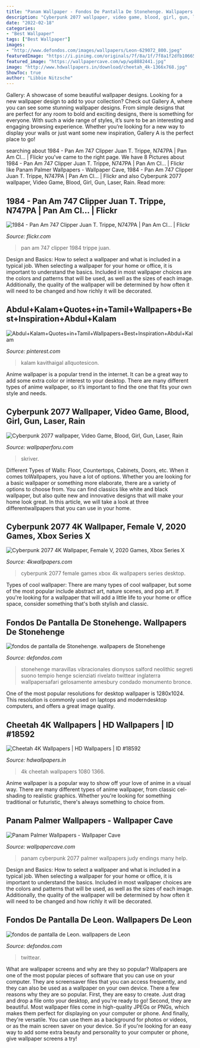 ```yaml
---
title: "Panam Wallpaper - Fondos De Pantalla De Stonehenge. Wallpapers De Stonehenge"
description: "Cyberpunk 2077 wallpaper, video game, blood, girl, gun, laser, rain"
date: "2022-02-18"
categories:
- "Best Wallpaper"
tags: ["Best Wallpaper"]
images:
- "http://www.defondos.com/images/wallpapers/Leon-629072_800.jpeg"
featuredImage: "https://i.pinimg.com/originals/7f/8a/1f/7f8a1f2dfb106656125cbb6422dfc13f.jpg"
featured_image: "https://wallpapercave.com/wp/wp8882441.jpg"
image: "http://www.hdwallpapers.in/download/cheetah_4k-1366x768.jpg"
ShowToc: true
author: "Libbie Nitzsche"
---
```



Gallery: A showcase of some beautiful wallpaper designs.
Looking for a new wallpaper design to add to your collection? Check out Gallery A, where you can see some stunning wallpaper designs. From simple designs that are perfect for any room to bold and exciting designs, there is something for everyone. With such a wide range of styles, it’s sure to be an interesting and engaging browsing experience. Whether you’re looking for a new way to display your walls or just want some new inspiration, Gallery A is the perfect place to go!
		
		
		
		
		
		
		
	

		
searching about 1984 - Pan Am 747 Clipper Juan T. Trippe, N747PA | Pan Am Cl… | Flickr you've came to the right page. We have 8 Pictures about 1984 - Pan Am 747 Clipper Juan T. Trippe, N747PA | Pan Am Cl… | Flickr like Panam Palmer Wallpapers - Wallpaper Cave, 1984 - Pan Am 747 Clipper Juan T. Trippe, N747PA | Pan Am Cl… | Flickr and also Cyberpunk 2077 wallpaper, Video Game, Blood, Girl, Gun, Laser, Rain. Read more:
		
    
## 1984 - Pan Am 747 Clipper Juan T. Trippe, N747PA | Pan Am Cl… | Flickr

<img loading=lazy src="https://live.staticflickr.com/4049/4347755018_8b65a4841c_b.jpg" onerror="this.onerror=null;this.src='https://tse2.mm.bing.net/th?id=OIP.zOrGx1j8QremM_mIFOWmWwHaE5&amp;pid=15.1';" alt="1984 - Pan Am 747 Clipper Juan T. Trippe, N747PA | Pan Am Cl… | Flickr">

_Source: flickr.com_

>pan am 747 clipper 1984 trippe juan. 

	

Design and Basics: How to select a wallpaper and what is included in a typical job.
When selecting a wallpaper for your home or office, it is important to understand the basics. Included in most wallpaper choices are the colors and patterns that will be used, as well as the sizes of each image. Additionally, the quality of the wallpaper will be determined by how often it will need to be changed and how richly it will be decorated.

    
## Abdul+Kalam+Quotes+in+Tamil+Wallpapers+Best+Inspiration+Abdul+Kalam

<img loading=lazy src="https://i.pinimg.com/originals/7f/8a/1f/7f8a1f2dfb106656125cbb6422dfc13f.jpg" onerror="this.onerror=null;this.src='https://tse3.mm.bing.net/th?id=OIP.n64JRf5mAMZYVQZP636WBAHaEK&amp;pid=15.1';" alt="Abdul+Kalam+Quotes+in+Tamil+Wallpapers+Best+Inspiration+Abdul+Kalam">

_Source: pinterest.com_

>kalam kavithaigal allquotesicon. 

	

Anime wallpaper is a popular trend in the internet. It can be a great way to add some extra color or interest to your desktop. There are many different types of anime wallpaper, so it’s important to find the one that fits your own style and needs.

    
## Cyberpunk 2077 Wallpaper, Video Game, Blood, Girl, Gun, Laser, Rain

<img loading=lazy src="https://wallpaperforu.com/wp-content/uploads/2021/01/cyberpunk-wallpaper-210105001608321280x1024.jpg" onerror="this.onerror=null;this.src='https://tse1.mm.bing.net/th?id=OIP.JWcJK6yPtQ9fn3n4xz-X_QHaF7&amp;pid=15.1';" alt="Cyberpunk 2077 wallpaper, Video Game, Blood, Girl, Gun, Laser, Rain">

_Source: wallpaperforu.com_

>skriver. 

	

Different Types of Walls: Floor, Countertops, Cabinets, Doors, etc.
When it comes toWallpapers, you have a lot of options. Whether you are looking for a basic wallpaper or something more elaborate, there are a variety of options to choose from. You can find classics like white and black wallpaper, but also quite new and innovative designs that will make your home look great. In this article, we will take a look at three differentwallpapers that you can use in your home.

    
## Cyberpunk 2077 4K Wallpaper, Female V, 2020 Games, Xbox Series X

<img loading=lazy src="https://4kwallpapers.com/images/wallpapers/cyberpunk-2077-female-v-2020-games-xbox-series-x-2560x1440-540.jpg" onerror="this.onerror=null;this.src='https://tse1.mm.bing.net/th?id=OIP.AqeVlnfzakNKIcD_S-ziWwHaEK&amp;pid=15.1';" alt="Cyberpunk 2077 4K Wallpaper, Female V, 2020 Games, Xbox Series X">

_Source: 4kwallpapers.com_

>cyberpunk 2077 female games xbox 4k wallpapers series desktop. 

	

Types of cool wallpaper:
There are many types of cool wallpaper, but some of the most popular include abstract art, nature scenes, and pop art. If you're looking for a wallpaper that will add a little life to your home or office space, consider something that's both stylish and classic.

    
## Fondos De Pantalla De Stonehenge. Wallpapers De Stonehenge

<img loading=lazy src="http://www.defondos.com/images/wallpapers/Stonehenge-793216_800.jpeg" onerror="this.onerror=null;this.src='https://tse1.mm.bing.net/th?id=OIP.iS7SHYDl9FHin6RYkDatJgHaFj&amp;pid=15.1';" alt="fondos de pantalla de Stonehenge. wallpapers de Stonehenge">

_Source: defondos.com_

>stonehenge maravillas vibracionales dionysos salford neolithic segreti suono tempio henge scienziati rivelato twittear inglaterra wallpapersafari gelosamente amesbury condado monumento bronce. 

	

One of the most popular resolutions for desktop wallpaper is 1280x1024. This resolution is commonly used on laptops and moderndesktop computers, and offers a great image quality.

    
## Cheetah 4K Wallpapers | HD Wallpapers | ID #18592

<img loading=lazy src="http://www.hdwallpapers.in/download/cheetah_4k-1366x768.jpg" onerror="this.onerror=null;this.src='https://tse3.mm.bing.net/th?id=OIP.P2NCunyQkQLkJtBpKmw_qQHaEK&amp;pid=15.1';" alt="Cheetah 4K Wallpapers | HD Wallpapers | ID #18592">

_Source: hdwallpapers.in_

>4k cheetah wallpapers 1080 1366. 

	

Anime wallpaper is a popular way to show off your love of anime in a visual way. There are many different types of anime wallpaper, from classic cel-shading to realistic graphics. Whether you're looking for something traditional or futuristic, there's always something to choice from.

    
## Panam Palmer Wallpapers - Wallpaper Cave

<img loading=lazy src="https://wallpapercave.com/wp/wp8882441.jpg" onerror="this.onerror=null;this.src='https://tse2.mm.bing.net/th?id=OIP.7S_ij_PG7A12nQYwwhbIfwHaEK&amp;pid=15.1';" alt="Panam Palmer Wallpapers - Wallpaper Cave">

_Source: wallpapercave.com_

>panam cyberpunk 2077 palmer wallpapers judy endings many help. 

	

Design and Basics: How to select a wallpaper and what is included in a typical job.
When selecting a wallpaper for your home or office, it is important to understand the basics. Included in most wallpaper choices are the colors and patterns that will be used, as well as the sizes of each image. Additionally, the quality of the wallpaper will be determined by how often it will need to be changed and how richly it will be decorated.

    
## Fondos De Pantalla De Leon. Wallpapers De Leon

<img loading=lazy src="http://www.defondos.com/images/wallpapers/Leon-629072_800.jpeg" onerror="this.onerror=null;this.src='https://tse1.mm.bing.net/th?id=OIP.ZKIxr3EomBoTxcGJeO4eSAHaFj&amp;pid=15.1';" alt="fondos de pantalla de Leon. wallpapers de Leon">

_Source: defondos.com_

>twittear. 

	

What are wallpaper screens and why are they so popular?
Wallpapers are one of the most popular pieces of software that you can use on your computer. They are screensaver files that you can access frequently, and they can also be used as a wallpaper on your own device. There a few reasons why they are so popular. First, they are easy to create. Just drag and drop a file onto your desktop, and you're ready to go! Second, they are beautiful. Most wallpaper files come in high-quality JPEGs or PNGs, which makes them perfect for displaying on your computer or phone. And finally, they're versatile. You can use them as a background for photos or videos, or as the main screen saver on your device. So if you're looking for an easy way to add some extra beauty and personality to your computer or phone, give wallpaper screens a try!

